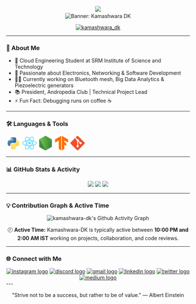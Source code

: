 <!-- Animated Gradient Banner (Verified Working) -->
<div align="center">
  <img src="https://capsule-render.vercel.app/api?type=waving&color=gradient&height=180&section=header&text=Kamashwara%20DK&fontSize=50&animation=fadeIn" />
</div>

<div align="center">
  <img src="https://readme-typing-svg.demolab.com/?font=Fira+Code&size=40&duration=3000&pause=1000&center=true&vCenter=true&width=1000&height=100&lines=Software+Engineer+%7C+Open+Source+Enthusiast;President,+Andropedia+Club" alt="Banner: Kamashwara DK"/>
</div>

<p align="center"> <a href="https://github.com/ryo-ma/github-profile-trophy"><img src="https://github-profile-trophy.vercel.app/?username=kamashwara-dk&theme=matrix" alt="kamashwara_dk" /></a> </p>


---

### 🚀 About Me

- 🏫 Cloud Engineering Student at SRM Institute of Science and Technology
- 🌱 Passionate about Electronics, Networking & Software Development
- 👨‍💻 Currently working on Bluetooth mesh, Big Data Analytics & Piezoelectric generators
- 📚 President, Andropedia Club | Technical Project Lead
- ⚡ Fun Fact: Debugging runs on coffee ☕

---

### 🛠️ Languages & Tools

<p>
  <img src="https://raw.githubusercontent.com/devicons/devicon/master/icons/python/python-original.svg" width="40"/>
  <img src="https://raw.githubusercontent.com/devicons/devicon/master/icons/react/react-original.svg" width="40"/>
  <img src="https://raw.githubusercontent.com/devicons/devicon/master/icons/nodejs/nodejs-original.svg" width="40"/>
  <img src="https://raw.githubusercontent.com/devicons/devicon/master/icons/tensorflow/tensorflow-original.svg" width="40"/>
  <img src="https://raw.githubusercontent.com/devicons/devicon/master/icons/git/git-original.svg" width="40"/>
</p>

---

### 📊 GitHub Stats & Activity

<p align="center">
  <img src="https://github-readme-stats.vercel.app/api?username=kamashwara-dk&show_icons=true&theme=radical"/>
  <img src="https://github-readme-streak-stats.herokuapp.com/?user=kamashwara-dk&theme=radical"/>
  <img src="https://github-readme-stats.vercel.app/api/top-langs?username=kamashwara-dk&layout=compact&theme=radical"/>
</p>

---

### 💡 Contribution Graph & Active Time

<p align="center">
  <img src="https://github-readme-activity-graph.vercel.app/graph?username=kamashwara-dk&theme=react-dark&area=true&hide_border=true" alt="kamashwara-dk's Github Activity Graph"/>
</p>

<p align="center">
  🕗 <b>Active Time:</b> Kamashwara-DK is typically active between <b>10:00 PM and 2:00 AM IST</b> working on projects, collaboration, and code reviews.
</p>

---

### 🌐 Connect with Me

<div align="center">
  <a href="https://instagram.com/zk_xrrin" target="blank"><img src="https://img.shields.io/static/v1?message=Instagram&logo=instagram&label=&color=E4405F&logoColor=white&labelColor=&style=for-the-badge" height="35" alt="instagram logo" /></a>
  <a href="https://discord.com/invite/your-discord-link" target="blank"><img src="https://img.shields.io/static/v1?message=Discord&logo=discord&label=&color=7289DA&logoColor=white&labelColor=&style=for-the-badge" height="35" alt="discord logo" /></a>
  <a href="mailto:kamashwaradk@gmail.com" target="blank"><img src="https://img.shields.io/static/v1?message=Gmail&logo=gmail&label=&color=D14836&logoColor=white&labelColor=&style=for-the-badge" height="35" alt="gmail logo" /></a>
  <a href="https://linkedin.com/in/kamashwara-dhanasekar-5b250528a" target="blank"><img src="https://img.shields.io/static/v1?message=LinkedIn&logo=linkedin&label=&color=0077B5&logoColor=white&labelColor=&style=for-the-badge" height="35" alt="linkedin logo" /></a>
  <a href="https://twitter.com/kamashwaradk" target="blank"><img src="https://img.shields.io/static/v1?message=Twitter&logo=twitter&label=&color=1DA1F2&logoColor=white&labelColor=&style=for-the-badge" height="35" alt="twitter logo" /></a>
  <a href="https://medium.com/@kamashwaradk" target="blank"><img src="https://img.shields.io/static/v1?message=Medium&logo=medium&label=&color=12100E&logoColor=white&labelColor=&style=for-the-badge" height="35" alt="medium logo" /></a>
</div>
---

<p align="center">
  "Strive not to be a success, but rather to be of value." — Albert Einstein
</p>

